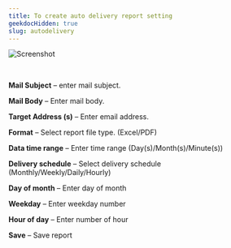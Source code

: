 ```yaml
---
title: To create auto delivery report setting
geekdocHidden: true
slug: autodelivery
---
```


![Screenshot](/cloud_vista/siem/images/adhocreportdelivery.png)

&nbsp;

<strong>Mail Subject</strong> – enter mail subject.

<strong>Mail Body</strong> – Enter mail body.

<strong>Target Address (s)</strong> – Enter email address.

<strong>Format</strong> – Select report file type. (Excel/PDF)

<strong>Data time range</strong> – Enter time range (Day(s)/Month(s)/Minute(s))

<strong>Delivery schedule</strong> – Select delivery schedule (Monthly/Weekly/Daily/Hourly)

<strong>Day of month</strong> – Enter day of month

<strong>Weekday</strong> – Enter weekday number

<strong>Hour of day</strong> – Enter number of hour

<strong>Save</strong> – Save report
